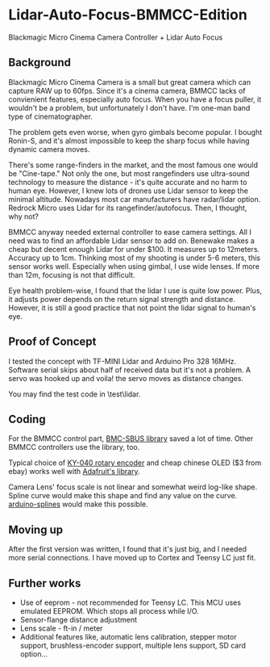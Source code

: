 # Lidar-Auto-Focus-BMMCC-Edition
Blackmagic Micro Cinema Camera Controller + Lidar Auto Focus
## Background

Blackmagic Micro Cinema Camera is a small but great camera which can capture RAW up to 60fps. Since it's a cinema camera, BMMCC lacks of convienient features, especially auto focus. When you have a focus puller, it wouldn't be a problem, but unfortunately I don't have. I'm one-man band type of cinematographer.

The problem gets even worse, when gyro gimbals become popular. I bought Ronin-S, and it's almost impossible to keep the sharp focus while having dynamic camera moves.

There's some range-finders in the market, and the most famous one would be "Cine-tape." Not only the one, but most rangefinders use ultra-sound technology to measure the distance - it's quite accurate and no harm to human eye. However, I knew lots of drones use Lidar sensor to keep the minimal altitude. Nowadays most car manufacturers have radar/lidar option. Redrock Micro uses Lidar for its rangefinder/autofocus. Then, I thought, why not?

BMMCC anyway needed external controller to ease camera settings. All I need was to find an affordable Lidar sensor to add on. Benewake makes a cheap but decent enough Lidar for under $100. It measures up to 12meters. Accuracy up to 1cm. Thinking most of my shooting is under 5-6 meters, this sensor works well. Especially when using gimbal, I use wide lenses. If more than 12m, focusing is not that difficult.

Eye health problem-wise, I found that the lidar I use is quite low power. Plus, it adjusts power depends on the return signal strength and distance. However, it is still a good practice that not point the lidar signal to human's eye. 
## Proof of Concept
I tested the concept with TF-MINI Lidar and Arduino Pro 328 16MHz. Software serial skips about half of received data but it's not a problem. A servo was hooked up and voila! the servo moves as distance changes.

You may find the test code in \test\lidar.
## Coding
For the BMMCC control part, [BMC-SBUS library](https://github.com/boldstelvis/BMC_SBUS) saved a lot of time. Other BMMCC controllers use the library, too.

Typical choice of [KY-040 rotary encoder](https://github.com/Billwilliams1952/KY-040-Encoder-Library---Arduino) and cheap chinese OLED ($3 from ebay) works well with [Adafruit's library](https://github.com/adafruit/Adafruit_SSD1306).

Camera Lens' focus scale is not linear and somewhat weird log-like shape. Spline curve would make this shape and find any value on the curve. [arduino-splines](https://github.com/kerinin/arduino-splines) would make this possible.

## Moving up
After the first version was written, I found that it's just big, and I needed more serial connections. I have moved up to Cortex and Teensy LC just fit.

## Further works
* Use of eeprom - not recommended for Teensy LC. This MCU uses emulated EEPROM. Which stops all process while I/O.
* Sensor-flange distance adjustment
* Lens scale - ft-in / meter
* Additional features like, automatic lens calibration, stepper motor support, brushless-encoder support, multiple lens support, SD card option...
